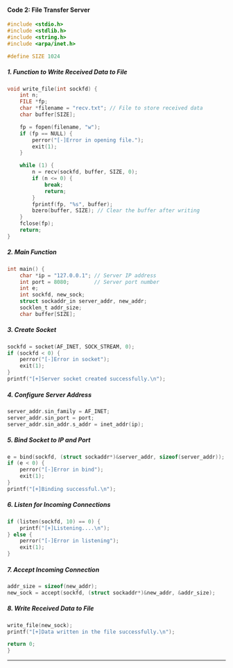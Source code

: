 #### Code 2: File Transfer Server

```c
#include <stdio.h>
#include <stdlib.h>
#include <string.h>
#include <arpa/inet.h>

#define SIZE 1024
```

##### 1. Function to Write Received Data to File

```c
void write_file(int sockfd) {
    int n;
    FILE *fp;
    char *filename = "recv.txt"; // File to store received data
    char buffer[SIZE];

    fp = fopen(filename, "w");
    if (fp == NULL) {
        perror("[-]Error in opening file.");
        exit(1);
    }

    while (1) {
        n = recv(sockfd, buffer, SIZE, 0);
        if (n <= 0) {
            break;
            return;
        }
        fprintf(fp, "%s", buffer);
        bzero(buffer, SIZE); // Clear the buffer after writing
    }
    fclose(fp);
    return;
}
```

##### 2. Main Function

```c
int main() {
    char *ip = "127.0.0.1"; // Server IP address
    int port = 8080;        // Server port number
    int e;
    int sockfd, new_sock;
    struct sockaddr_in server_addr, new_addr;
    socklen_t addr_size;
    char buffer[SIZE];
```

##### 3. Create Socket

```c
sockfd = socket(AF_INET, SOCK_STREAM, 0);
if (sockfd < 0) {
    perror("[-]Error in socket");
    exit(1);
}
printf("[+]Server socket created successfully.\n");
```

##### 4. Configure Server Address

```c
server_addr.sin_family = AF_INET;
server_addr.sin_port = port;
server_addr.sin_addr.s_addr = inet_addr(ip);
```

##### 5. Bind Socket to IP and Port

```c
e = bind(sockfd, (struct sockaddr*)&server_addr, sizeof(server_addr));
if (e < 0) {
    perror("[-]Error in bind");
    exit(1);
}
printf("[+]Binding successful.\n");
```

##### 6. Listen for Incoming Connections

```c
if (listen(sockfd, 10) == 0) {
    printf("[+]Listening....\n");
} else {
    perror("[-]Error in listening");
    exit(1);
}
```

##### 7. Accept Incoming Connection

```c
addr_size = sizeof(new_addr);
new_sock = accept(sockfd, (struct sockaddr*)&new_addr, &addr_size);
```

##### 8. Write Received Data to File

```c
write_file(new_sock);
printf("[+]Data written in the file successfully.\n");

return 0;
}
```

---
